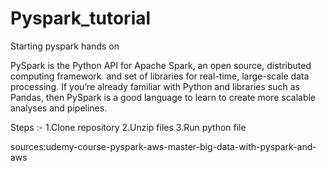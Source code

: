 # Pyspark_tutorial
Starting pyspark  hands on


PySpark is the Python API for Apache Spark, an open source, distributed computing framework  and set of libraries for real-time, large-scale data processing. If you’re already familiar with Python and libraries such as Pandas, then PySpark is a good language to learn to create more scalable analyses and pipelines.

Steps :-
1.Clone repository
2.Unzip files
3.Run python file

sources:udemy-course-pyspark-aws-master-big-data-with-pyspark-and-aws